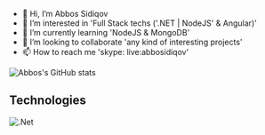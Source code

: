 - 👋 Hi, I’m Abbos Sidiqov
- 👀 I’m interested in 'Full Stack techs ('.NET | NodeJS' & Angular)'
- 🌱 I’m currently learning 'NodeJS & MongoDB'
- 💞️ I’m looking to collaborate 'any kind of interesting projects'
- 📫 How to reach me 'skype: live:abbosidiqov'

![Abbos's GitHub stats](https://github-readme-stats.vercel.app/api?username=SidiqovAbbos&show_icons=true&theme=radical)

## Technologies
![.Net](https://img.shields.io/badge/.NET-5C2D91?style=for-the-badge&logo=.net&logoColor=white)

<!---
SidiqovAbbos/SidiqovAbbos is a ✨ special ✨ repository because its `README.md` (this file) appears on your GitHub profile.
You can click the Preview link to take a look at your changes.
--->
